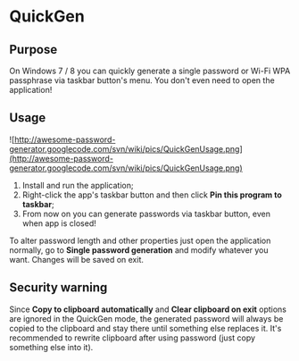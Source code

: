 # QuickGen #

## Purpose ##

On Windows 7 / 8 you can quickly generate a single password or Wi-Fi WPA passphrase via taskbar button's menu. You don't even need to open the application!

## Usage ##

![http://awesome-password-generator.googlecode.com/svn/wiki/pics/QuickGenUsage.png](http://awesome-password-generator.googlecode.com/svn/wiki/pics/QuickGenUsage.png)

  1. Install and run the application;
  1. Right-click the app's taskbar button and then click **Pin this program to taskbar**;
  1. From now on you can generate passwords via taskbar button, even when app is closed!

To alter password length and other properties just open the application normally, go to **Single password generation** and modify whatever you want. Changes will be saved on exit.

## Security warning ##

Since **Copy to clipboard automatically** and **Clear clipboard on exit** options are ignored in the QuickGen mode, the generated password will always be copied to the clipboard and stay there until something else replaces it. It's recommended to rewrite clipboard after using password (just copy something else into it).